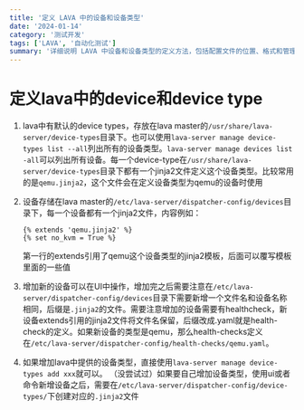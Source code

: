 ```yaml
---
title: '定义 LAVA 中的设备和设备类型'
date: '2024-01-14'
category: '测试开发'
tags: ['LAVA', '自动化测试']
summary: '详细说明 LAVA 中设备和设备类型的定义方法，包括配置文件的位置、格式和管理方式。'
---
```


# 定义lava中的device和device type

1. lava中有默认的device types，存放在lava master的`/usr/share/lava-server/device-types`目录下。也可以使用`lava-server manage device-types list --all`列出所有的设备类型。`lava-server manage devices list -all`可以列出所有设备。每一个device-type在`/usr/share/lava-server/device-types`目录下都有一个jinja2文件定义这个设备类型。比较常用的是`qemu.jinja2`，这个文件会在定义设备类型为qemu的设备时使用
2. 设备存储在lava master的`/etc/lava-server/dispatcher-config/devices`目录下，每一个设备都有一个jinja2文件，内容例如：

    ```jinja2
    {% extends 'qemu.jinja2' %}
    {% set no_kvm = True %}
    ```

    第一行的extends引用了qemu这个设备类型的jinja2模板，后面可以覆写模板里面的一些值

3. 增加新的设备可以在UI中操作，增加完之后需要注意在`/etc/lava-server/dispatcher-config/devices`目录下需要新增一个文件名和设备名称相同，后缀是`.jinja2`的文件。需要注意增加的设备需要有healthcheck，新设备extends引用的jinja2文件将文件名保留，后缀改成.yaml就是health-check的定义。如果新设备的类型是qemu，那么health-checks定义在`/etc/lava-server/dispatcher-config/health-checks/qemu.yaml`。
4. 如果增加lava中提供的设备类型，直接使用`lava-server manage device-types add xxx`就可以。
（没尝试过）如果要自己增加设备类型，使用ui或者命令新增设备之后，需要在`/etc/lava-server/dispatcher-config/device-types/`下创建对应的`.jinja2`文件
